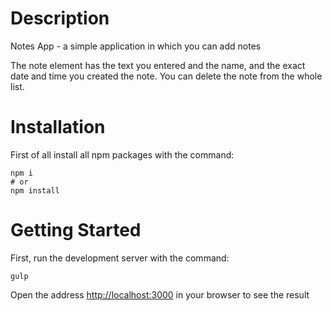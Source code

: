 # Description
Notes App - a simple application in which you can add notes

The note element has the text you entered and the name, and the exact date and time you created the note. You can delete the note from the whole list.
# Installation
First of all install all npm packages with the command:
```
npm i
# or
npm install
```
# Getting Started
First, run the development server with the command: 
```
gulp
```
Open the address [http://localhost:3000](http://localhost:3000) in your browser to see the result
